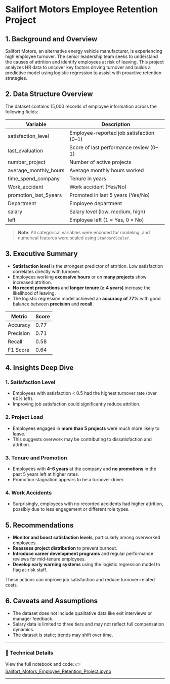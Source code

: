 # Salifort Motors Employee Retention Project

## 1. Background and Overview

Salifort Motors, an alternative energy vehicle manufacturer, is experiencing high employee turnover. The senior leadership team seeks to understand the causes of attrition and identify employees at risk of leaving. This project analyzes HR data to uncover key factors driving turnover and builds a predictive model using logistic regression to assist with proactive retention strategies.

## 2. Data Structure Overview

The dataset contains 15,000 records of employee information across the following fields:

| Variable | Description |
|----------|-------------|
| satisfaction_level | Employee-reported job satisfaction (0–1) |
| last_evaluation | Score of last performance review (0–1) |
| number_project | Number of active projects |
| average_monthly_hours | Average monthly hours worked |
| time_spend_company | Tenure in years |
| Work_accident | Work accident (Yes/No) |
| promotion_last_5years | Promoted in last 5 years (Yes/No) |
| Department | Employee department |
| salary | Salary level (low, medium, high) |
| left | Employee left (1 = Yes, 0 = No) |

> **Note**: All categorical variables were encoded for modeling, and numerical features were scaled using `StandardScaler`.

## 3. Executive Summary

- **Satisfaction level** is the strongest predictor of attrition. Low satisfaction correlates directly with turnover.
- Employees working **excessive hours** or on **many projects** show increased attrition.
- **No recent promotions** and **longer tenure (≥ 4 years)** increase the likelihood of leaving.
- The logistic regression model achieved an **accuracy of 77%** with good balance between **precision** and **recall**.

| Metric        | Score |
|---------------|-------|
| Accuracy      | 0.77  |
| Precision     | 0.71  |
| Recall        | 0.58  |
| F1 Score      | 0.64  |

## 4. Insights Deep Dive

### 1. **Satisfaction Level**
- Employees with satisfaction < 0.5 had the highest turnover rate (over 60% left).
- Improving job satisfaction could significantly reduce attrition.

### 2. **Project Load**
- Employees engaged in **more than 5 projects** were much more likely to leave.
- This suggests overwork may be contributing to dissatisfaction and attrition.

### 3. **Tenure and Promotion**
- Employees with **4–6 years** at the company and **no promotions** in the past 5 years left at higher rates.
- Promotion stagnation appears to be a turnover driver.

### 4. **Work Accidents**
- Surprisingly, employees with no recorded accidents had higher attrition, possibly due to less engagement or different role types.

## 5. Recommendations

- **Monitor and boost satisfaction levels**, particularly among overworked employees.
- **Reassess project distribution** to prevent burnout.
- **Introduce career development programs** and regular performance reviews for mid-tenure employees.
- **Develop early warning systems** using the logistic regression model to flag at-risk staff.

These actions can improve job satisfaction and reduce turnover-related costs.

## 6. Caveats and Assumptions

- The dataset does not include qualitative data like exit interviews or manager feedback.
- Salary data is limited to three tiers and may not reflect full compensation dynamics.
- The dataset is static; trends may shift over time.

---

### 🔗 Technical Details

View the full notebook and code:
👉 [Salifort_Motors_Employee_Retention_Project.ipynb](https://github.com/Mylo-sk/Salifort-Motors-Employee-Retention-Project-/blob/main/Salifort_Motors_Project.ipynb)

---



